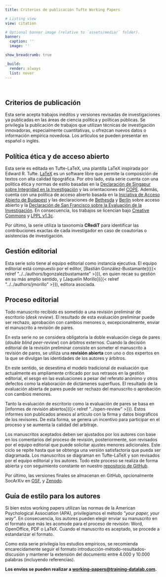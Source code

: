 ```yaml
---
title: Criterios de publicación Tufte Working Papers

# Listing view
view: citation

# Optional banner image (relative to `assets/media/` folder).
banner:
  caption: ''
  image: ''

show_breadcrumb: true

_build:
  render: always
  list: never
---
```


<br>

<h2>Criterios de publicación</h2>

Esta serie acepta trabajos inéditos y versiones revisadas de investigaciones ya publicadas en las áreas de ciencia política y políticas públicas. Se privilegia la publicación de trabajos que utilizan técnicas de investigación innovadoras, especialmente cuantitativas, u ofrezcan nuevos datos o información empírica novedosa. Los artículos se pueden presentar en español o inglés.

<h2>Política ética y de acceso abierto</h2>

Esta serie es editada en Tufte-LaTeX, una plantilla LaTeX inspirada por Edward R. Tufte. [LaTeX](https://www.latex-project.org/) es un software libre que permite la composición de textos con alta calidad tipográfica. Por otro lado, esta serie cuenta con una política ética y normas de estilo basadas en la [Declaración de Singapur sobre Integridad en la Investigación](https://github.com/training-datalab/tufte-working-papers/blob/master/guidelines/SS_Spanish.pdf) y las orientaciones del [COPE](https://publicationethics.org/). Además, cuenta con una política de acceso abierto basada en la [Iniciativa de Acceso Abierto de Budapest](https://www.budapestopenaccessinitiative.org/boai-10-translations/spanish) y las declaraciones de [Bethesda](https://ictlogy.net/articles/bethesda_es.html) y [Berlín](https://github.com/training-datalab/tufte-working-papers/blob/master/guidelines/declaracion_berlin.pdf) sobre acceso abierto y la [Declaración de San Francisco sobre la Evaluación de la Investigación](https://sfdora.org/read/read-the-declaration-espanol/). En consecuencia, los trabajos se licencian bajo [Creative Commons](https://github.com/training-datalab/tufte-working-papers/blob/master/LICENSE-CC.md) y [LPPL v1.3c](https://github.com/training-datalab/tufte-working-papers/blob/master/LICENSE-LPPL.md).

Por último, la serie utiliza la taxonomía **CRediT** para identificar las contribuciones exactas de cada investigador en caso de coautorías o asistencias de investigación.

<h2>Gestión editorial</h2>

Esta serie solo tiene al equipo editorial como instancia ejecutiva. El equipo editorial está compuesto por el editor, [Bastián González-Bustamante]({{< relref "../../authors/bgonzalezbustamante" >}}), en quien recae su gestión en su más amplio sentido, y [Jaquelin Morillo]({{< relref "../../authors/jmorillo" >}}), editora asociada.

<h2>Proceso editorial</h2>

Todo manuscrito recibido es sometido a una revisión preliminar de escritorio (*desk review*). El resultado de esta evaluación preliminar puede ser rechazo, aprobación con cambios menores o, excepcionalmente, enviar el manuscrito a revisión de pares.

En esta serie no se considera obligatoria la doble evaluación ciega de pares (*double blind peer-review*) con árbitros externos. Cuando la decisión editorial de la revisión preliminar consiste en someter el manuscrito a revisión de pares, se utiliza una **revisión abierta** con uno o dos expertos en la que se divulgan las identidades de los autores y árbitros.

En este sentido, se desestima el modelo tradicional de evaluación que actualmente es ampliamente criticado por sus retrasos en la gestión editorial, el sesgo en las evaluaciones a pesar del referato anónimo y otros defectos como la elaboración de dictámenes superfluos. El resultado de la evaluación abierta de pares puede ser rechazo del manuscrito o aprobación con cambios menores.

Tanto la evaluación de escritorio como la evaluación de pares se basa en [informes de revisión abiertos]({{< relref "../open-review" >}}). Estos informes son publicados anexos al artículo con la firma y datos biográficos de los revisores. De esta forma, se genera un incentivo para participar en el proceso y se aumenta la calidad del arbitraje.

Los manuscritos aceptados deben ser ajustados por los autores con base en los comentarios del proceso de revisión, posteriormente, son revisados por el equipo editorial que puede solicitar ajustes menores adicionales. Este ciclo se repite hasta que se obtenga una versión satisfactoria que pueda ser diagramada. Los manuscritos se diagraman en Tufte-LaTeX y son revisados por el equipo editorial y los autores. Todo este proceso se realiza de forma abierta y con seguimiento constante en nuestro [repositorio de GitHub](https://github.com/training-datalab/tufte-working-papers).

Por último, las versiones finales se almacenan en GitHub, opcionalmente SocArXiv en [OSF](http://osf.io/), y [Zenodo](https://zenodo.org/).

<h2>Guía de estilo para los autores</h2>

Si bien estos working papers utilizan las normas de la American Psychological Association (APA), privilegiamos el método *"your paper, your way"*. En consecuencia, los autores pueden elegir enviar su manuscrito en el formato que más les acomode para el proceso de revisión: Word, OpenOffice, PDF o LaTeX. Cuando el manuscrito es aceptado, se procede a estandarizar el formato.

Como esta serie privilegia los estudios empíricos, se recomienda encarecidamente seguir el formato introducción-método-resultados-discusión y mantener la extensión del documento entre 4.000 y 10.000 palabras (incluyendo referencias).

**Los envíos se pueden realizar a working-papers@training-datalab.com.**